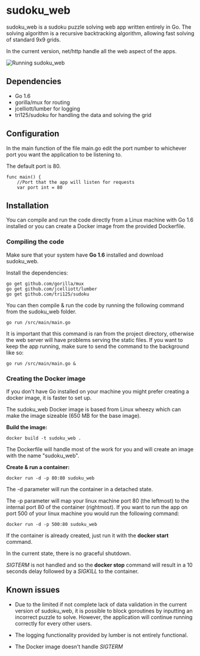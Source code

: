 # sudoku_web

sudoku_web is a sudoku puzzle solving web app written entirely in Go.
The solving algorithm is a recursive backtracking algorithm, allowing fast solving of standard 9x9 grids. 

In the current version, net/http handle all the web aspect of the apps.

![Running sudoku_web](https://i.imgur.com/i8yqkrj.png)

## Dependencies
* Go 1.6 
* gorilla/mux for routing
* jcelliott/lumber for logging
* tri125/sudoku for handling the data and solving the grid

## Configuration

In the main function of the file main.go edit the port number to whichever port you want the application to be listening to.

The default port is 80.

~~~
func main() {
	//Port that the app will listen for requests
	var port int = 80
~~~

## Installation

You can compile and run the code directly from a Linux machine with Go 1.6 installed or you can create a Docker image from the provided Dockerfile.

### Compiling the code

Make sure that your system have **Go 1.6** installed and download sudoku_web.

Install the dependencies:
~~~~
go get github.com/gorilla/mux
go get github.com/jcelliott/lumber
go get github.com/tri125/sudoku
~~~~

You can then compile & run the code by running the following command from the sudoku_web folder.
~~~~
go run /src/main/main.go
~~~~
It is important that this command is ran from the project directory, otherwise the web server will have problems serving the static files.
If you want to keep the app running, make sure to send the command to the background like so:
~~~~
go run /src/main/main.go &
~~~~

### Creating the Docker image

If you don't have Go installed on your machine you might prefer creating a docker image, it is faster to set up.

The sudoku_web Docker image is based from Linux wheezy which can make the image sizeable (650 MB for the base image).

**Build the image:**
~~~~
docker build -t sudoku_web .
~~~~
The Dockerfile will handle most of the work for you and will create an image with the name "sudoku_web".

**Create & run a container:**
~~~~
docker run -d -p 80:80 sudoku_web
~~~~

The -d parameter will run the container in a detached state. 

The -p parameter will map your linux machine port 80 (the leftmost) to the internal port 80 of the container (rightmost).
If you want to run the app on port 500 of your linux machine you would run the following command:
~~~~
docker run -d -p 500:80 sudoku_web
~~~~

If the container is already created, just run it with the **docker start** command.

In the current state, there is no graceful shutdown.

*SIGTERM* is not handled and so the **docker stop** command will result in a 10 seconds delay followed by a *SIGKILL* to the container.

## Known issues

* Due to the limited if not complete lack of data validation in the current version of sudoku_web, 
it is possible to block goroutines by inputting an incorrect puzzle to solve. However, the application will continue running correctly for every other users.

* The logging functionality provided by lumber is not entirely functional.

* The Docker image doesn't handle *SIGTERM*
